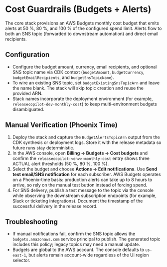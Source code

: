 # Cost Guardrails (Budgets + Alerts)

The core stack provisions an AWS Budgets monthly cost budget that emits alerts
at 50 %, 80 %, and 100 % of the configured spend limit. Alerts flow to both an
SNS topic (forwarded to downstream automation) and direct email recipients.

## Configuration

- Configure the budget amount, currency, email recipients, and optional SNS
  topic name via CDK context (`budgetAmount`, `budgetCurrency`,
  `budgetEmailRecipients`, and `budgetSnsTopicName`).
- To wire an existing SNS topic, set `budgetExistingSnsTopicArn` and leave the
  name blank. The stack will skip topic creation and reuse the provided ARN.
- Stack names incorporate the deployment environment (for example,
  `releasecopilot-dev-monthly-cost`) to keep multi-environment budgets
  disambiguated.

## Manual Verification (Phoenix Time)

1. Deploy the stack and capture the `BudgetAlertsTopicArn` output from the CDK
   synthesis or deployment logs. Store it with the release metadata so future
   runs stay deterministic.
2. In the AWS console, open **Billing → Budgets → Cost budgets** and confirm the
   `releasecopilot-<env>-monthly-cost` entry shows three ACTUAL alert thresholds
   (50 %, 80 %, 100 %).
3. Select the budget and choose **Actions → Edit notifications**. Use **Send
   test email/SNS notification** for each subscriber. AWS Budgets operates on a
   Phoenix-time basis: production alerts can take up to 8 hours to arrive, so
   rely on the manual test button instead of forcing spend.
4. For SNS delivery, publish a test message to the topic via the console while
   observing the downstream subscription endpoints (for example, Slack or
   ticketing integrations). Document the timestamp of the successful delivery
   in the release record.

## Troubleshooting

- If manual notifications fail, confirm the SNS topic allows the
  `budgets.amazonaws.com` service principal to publish. The generated topic
  includes this policy; legacy topics may need a manual update.
- Budgets are global to the AWS account. The console defaults to `us-east-1`,
  but alerts remain account-wide regardless of the UI region selector.
